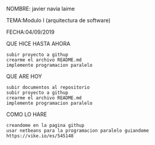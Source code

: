  NOMBRE: javier navia laime
 
 TEMA:Modulo I (arquitectura de software)


FECHA:04/09/2019

QUE HICE HASTA AHORA

	subir proyecto a githup
	crearme el archivo README.md
	implemente programacion paralelo 

QUE ARE HOY

	subir documentos al repositorio
	subir proyecto a githup
	crearme el archivo README.md
	implemente programacion paralelo 

COMO LO HARE

	creandome en la pagina githup
	usar netbeans para la programacion paralelo guiandome  https://vike.io/es/545148